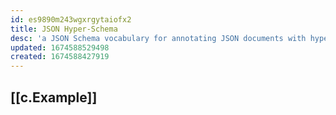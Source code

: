 ```yaml
---
id: es9890m243wgxrgytaiofx2
title: JSON Hyper-Schema
desc: 'a JSON Schema vocabulary for annotating JSON documents with hyperlinks and instructions for processing and manipulating remote JSON resources'
updated: 1674588529498
created: 1674588427919
---
```



## [[c.Example]]